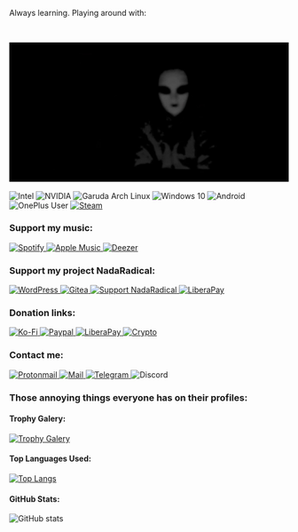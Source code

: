 Always learning. Playing around with:

<img alt="" src="https://img.shields.io/badge/c%20-%2300599C.svg?&style=for-the-badge&logo=c&logoColor=white"/> <img alt="" src="https://img.shields.io/badge/c++%20-%2300599C.svg?&style=for-the-badge&logo=c%2B%2B&ogoColor=white"/> <img alt="" src="https://img.shields.io/badge/python%20-%2314354C.svg?&style=for-the-badge&logo=python&logoColor=white"/> <img alt="" src="https://img.shields.io/badge/html5%20-%23E34F26.svg?&style=for-the-badge&logo=html5&logoColor=white"/> <img alt="" src="https://img.shields.io/badge/css3%20-%231572B6.svg?&style=for-the-badge&logo=css3&logoColor=white"/> <img alt="" src="https://img.shields.io/badge/php-%23777BB4.svg?&style=for-the-badge&logo=php&logoColor=white"/> <img alt="" src="https://img.shields.io/badge/JS%20-%23323330.svg?&style=for-the-badge&logo=javascript&logoColor=%23F7DF1E"/> <img alt="" src="https://img.shields.io/badge/mysql-%2300f.svg?&style=for-the-badge&logo=mysql&logoColor=white"/> <img alt="" src ="https://img.shields.io/badge/oracle%20-%23F00000.svg?&style=for-the-badge&logo=oracle&logoColor=white"/> <img alt="" src="https://img.shields.io/badge/markdown-%23000000.svg?&style=for-the-badge&logo=markdown&logoColor=white"/>

![banner](./banner.png)

<img alt="Intel" src="https://img.shields.io/badge/i7 9700K @ 5.2GHz-0078D6.svg?&style=for-the-badge&logo=Intel&logoColor=white"/> <img alt="NVIDIA" src="https://img.shields.io/badge/GTX 1650 OC @ 280Hz + 144Hz-376B900.svg?&style=for-the-badge&logo=nVIDIA&logoColor=white"/> <img alt="Garuda Arch Linux" src="https://img.shields.io/badge/Garuda Linux-E95420?style=for-the-badge&logo=linux&logoColor=white" /> <img alt="Windows 10" src="https://img.shields.io/badge/Modded Debloated Windows 11-0078D6?style=for-the-badge&logo=windows&logoColor=white" /> <img alt="Android" src="https://img.shields.io/badge/Android Enthusiast-3DDC84?style=for-the-badge&logo=android&logoColor=white" /> <img alt="OnePlus User" src="https://img.shields.io/badge/OnePlus One & OnePlus 6-%23EB0028.svg?&style=for-the-badge&logo=OnePlus&logoColor=white"/> <a href="https://steamcommunity.com/id/fxvnder"> <img alt="Steam" src="https://img.shields.io/badge/founder%20-%23000000.svg?&style=for-the-badge&logo=steam&logoColor=white"/> </a> 

<h3>Support my music:</h3>

<a href="https://open.spotify.com/artist/7BuRibgse0BfGZIrvzUvXF">
<img alt="Spotify" src="https://img.shields.io/badge/FXVNDER-1ED760?style=for-the-badge&logo=spotify&logoColor=white" />
</a>
<a href="https://music.apple.com/us/artist/fxvnder/1437109182">
<img alt="Apple Music" src="https://img.shields.io/badge/FXVNDER-9933CC?style=for-the-badge&logo=apple-music&logoColor=white" />
</a>
<a href="https://www.deezer.com/en/artist/51768902">
<img alt="Deezer" src="https://img.shields.io/badge/FXVNDER-FEAA2D?style=for-the-badge&logo=deezer&logoColor=white" />
</a>

<h3>Support my project NadaRadical:</h3>

<a href="https://NadaRadical.com/">
<img alt="WordPress" src="https://img.shields.io/badge/NadaRadical.com%20-%23117AC9.svg?&style=for-the-badge&logo=WordPress&logoColor=white"/> 
</a>
<a href="https://git.nadaradical.com/">
<img alt="Gitea" src="https://img.shields.io/badge/git.nadaradical.com%20-%23F05033.svg?&style=for-the-badge&logo=gitea&logoColor=white"/>
</a>
<a href="https://www.patreon.com/nadaradical">
<img alt="Support NadaRadical" src="https://img.shields.io/badge/Patreon.com/NadaRadical-F96854?style=for-the-badge&logo=patreon&logoColor=white" />
</a>
<a href="https://liberapay.com/NadaRadical/">
<img alt="LiberaPay" src="https://img.shields.io/badge/Liberapay.com/NadaRadical-F6C915?style=for-the-badge&logo=liberapay&logoColor=black" />
</a>

<h3>Donation links:</h3>

<a href="https://ko-fi.com/fxvnder">
<img alt="Ko-Fi" src="https://img.shields.io/badge/Ko--Fi/fxvnder-F16061?style=for-the-badge&logo=ko-fi&logoColor=white" /> 
</a>
<a href="https://paypal.me/fxvnderofficial">
<img alt="Paypal" src="https://img.shields.io/badge/PayPal.me/fxvnderofficial-00457C?style=for-the-badge&logo=paypal&logoColor=white" />
</a>
<a href="https://liberapay.com/fxvnder/">
<img alt="LiberaPay" src="https://img.shields.io/badge/Liberapay-F6C915?style=for-the-badge&logo=liberapay&logoColor=black" />
</a>
<a href="https://pastebin.com/V0aYTHL3">
<img alt="Crypto" src="https://img.shields.io/badge/Crypto Donations-000000?style=for-the-badge&logo=bitcoin&logoColor=white" /> 
</a>


<h3>Contact me:</h3>


<a href="mailto:fxvnder@protonmail.com"> <img alt="Protonmail" src="https://img.shields.io/badge/fxvnder@pm.me-8B89CC?style=for-the-badge&logo=protonmail&logoColor=white" /> </a> <a href="mailto:fxvnder@nadaradical.com"> <img alt="Mail" src="https://img.shields.io/badge/fxvnder@nadaradical.com-005FF9?style=for-the-badge&logo=mail.ru&logoColor=white" /> </a> <a href="https://telegram.me/fxvnder"> <img alt="Telegram" src="https://img.shields.io/badge/@fxvnder-2CA5E0?style=for-the-badge&logo=telegram&logoColor=white" /> </a> <img alt="Discord" src="https://img.shields.io/badge/FXVNDER%232156-%237289DA.svg?&style=for-the-badge&logo=discord&logoColor=white"/>

<h3>Those annoying things everyone has on their profiles:</h3>

<h4> Trophy Galery: </h4>

[![Trophy Galery](https://github-profile-trophy.vercel.app/?username=fxvnder)](https://github.com/ryo-ma/github-profile-trophy)

<h4> Top Languages Used: </h4>

[![Top Langs](https://github-readme-stats.vercel.app/api/top-langs/?username=fxvnder)](https://github.com/anuraghazra/github-readme-stats)

<h4> GitHub Stats: </h4>

![GitHub stats](https://github-readme-stats.vercel.app/api?username=fxvnder&show_icons=true)  
